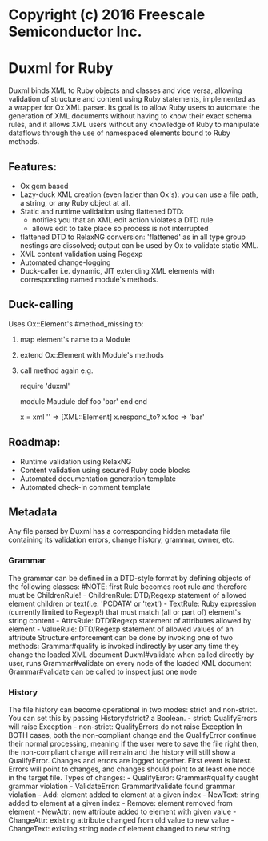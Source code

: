 # Copyright (c) 2016 Freescale Semiconductor Inc.

# Duxml for Ruby
Duxml binds XML to Ruby objects and classes and vice versa, allowing validation of structure and content using Ruby statements, implemented as a wrapper for Ox XML parser.
Its goal is to allow Ruby users to automate the generation of XML documents without having to know their exact schema rules, 
and it allows XML users without any knowledge of Ruby to manipulate dataflows through the use of namespaced elements bound to Ruby methods.

## Features:
- Ox gem based
- Lazy-duck XML creation (even lazier than Ox's): you can use a file path, a string, or any Ruby object at all.
- Static and runtime validation using flattened DTD: 
    - notifies you that an XML edit action violates a DTD rule
    - allows edit to take place so process is not interrupted
- flattened DTD to RelaxNG conversion: 'flattened' as in all type group nestings are dissolved; output can be used by Ox to validate static XML.
- XML content validation using Regexp
- Automated change-logging 
- Duck-caller i.e. dynamic, JIT extending XML elements with corresponding named module's methods. 

## Duck-calling
Uses Ox::Element's #method_missing to:
1. map element's name to a Module
2. extend Ox::Element with Module's methods 
3. call method again
e.g.
     
     require 'duxml'
     
     module Maudule
       def foo
         'bar' 
       end
     end
       
     x = xml '<maudule/>'  => [XML::Element]
     x.respond_to?
     x.foo                 => 'bar'

## Roadmap:
- Runtime validation using RelaxNG
- Content validation using secured Ruby code blocks
- Automated documentation generation template
- Automated check-in comment template

## Metadata
Any file parsed by Duxml has a corresponding hidden metadata file containing its validation errors, change history, grammar, owner, etc.

### Grammar
The grammar can be defined in a DTD-style format by defining objects of the following classes:
 #NOTE: first Rule becomes root rule and therefore must be ChildrenRule!
    - ChildrenRule:     DTD/Regexp statement of allowed element children or text(i.e. 'PCDATA' or 'text')
    - TextRule:         Ruby expression (currently limited to Regexp!) that must match (all or part of) element's string content
    - AttrsRule:        DTD/Regexp statement of attributes allowed by element
    - ValueRule:        DTD/Regexp statement of allowed values of an attribute 
Structure enforcement can be done by invoking one of two methods:
    Grammar#qualify     is invoked indirectly by user any time they change the loaded XML document
    Duxml#validate      when called directly by user, runs Grammar#validate on every node of the loaded XML document
    Grammar#validate    can be called to inspect just one node

### History
The file history can become operational in two modes: strict and non-strict. You can set this by passing History#strict? a Boolean.
    - strict:       QualifyErrors will raise Exception
    - non-strict:   QualifyErrors do not raise Exception
    In BOTH cases, both the non-compliant change and the QualifyError 
    continue their normal processing, meaning if the user were to save 
    the file right then, the non-compliant change will remain and the 
    history will still show a QualifyError.
Changes and errors are logged together. First event is latest. Errors will point to changes, and changes should point to at least one node in the target file.
Types of changes: 
    - QualifyError: Grammar#qualify caught grammar violation
    - ValidateError: Grammar#validate found grammar violation 
    - Add: element added to element at a given index
    - NewText: string added to element at a given index
    - Remove: element removed from element
    - NewAttr: new attribute added to element with given value
    - ChangeAttr: existing attribute changed from old value to new value
    - ChangeText: existing string node of element changed to new string
